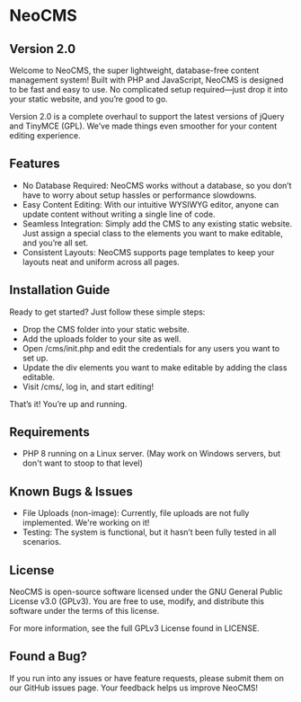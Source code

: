 # NeoCMS

## Version 2.0

Welcome to NeoCMS, the super lightweight, database-free content management system! Built with PHP and JavaScript, NeoCMS
is designed to be fast and easy to use. No complicated setup required—just drop it into your static website, and you’re
good to go.

Version 2.0 is a complete overhaul to support the latest versions of jQuery and TinyMCE (GPL). We’ve made things even
smoother for your content editing experience.

## Features

* No Database Required: NeoCMS works without a database, so you don’t have to worry about setup hassles or performance
  slowdowns.
* Easy Content Editing: With our intuitive WYSIWYG editor, anyone can update content without writing a single line of
  code.
* Seamless Integration: Simply add the CMS to any existing static website. Just assign a special class to the elements
  you want to make editable, and you’re all set.
* Consistent Layouts: NeoCMS supports page templates to keep your layouts neat and uniform across all pages.

## Installation Guide

Ready to get started? Just follow these simple steps:

* Drop the CMS folder into your static website.
* Add the uploads folder to your site as well.
* Open /cms/init.php and edit the credentials for any users you want to set up.
* Update the div elements you want to make editable by adding the class editable.
* Visit /cms/, log in, and start editing!

That’s it! You’re up and running.

## Requirements

* PHP 8 running on a Linux server. (May work on Windows servers, but don't want to stoop to that level)

## Known Bugs & Issues

* File Uploads (non-image): Currently, file uploads are not fully implemented. We're working on it!
* Testing: The system is functional, but it hasn’t been fully tested in all scenarios.

## License

NeoCMS is open-source software licensed under the GNU General Public License v3.0 (GPLv3). You are free to use, modify,
and distribute this software under the terms of this license.

For more information, see the full GPLv3 License found in LICENSE.

## Found a Bug?

If you run into any issues or have feature requests, please submit them on our GitHub issues page. Your feedback helps
us improve NeoCMS!
